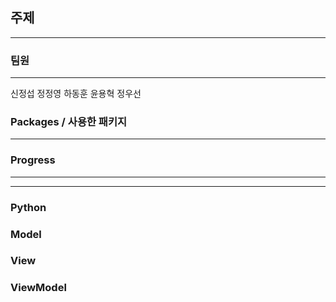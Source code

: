 ## 주제 

--------

### 팀원
--------
신정섭
정정영
하동훈
윤용혁
정우선


### Packages / 사용한 패키지
------


### Progress

------


------
### Python

### Model


### View


### ViewModel




